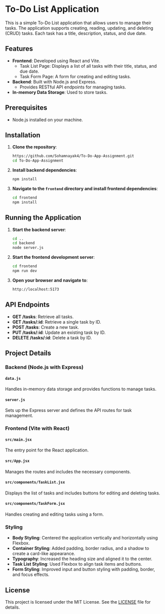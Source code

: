 # To-Do List Application

This is a simple To-Do List application that allows users to manage their tasks. The application supports creating, reading, updating, and deleting (CRUD) tasks. Each task has a title, description, status, and due date.


## Features

- **Frontend**: Developed using React and Vite.
  - Task List Page: Displays a list of all tasks with their title, status, and due date.
  - Task Form Page: A form for creating and editing tasks.
- **Backend**: Built with Node.js and Express.
  - Provides RESTful API endpoints for managing tasks.
- **In-memory Data Storage**: Used to store tasks.

## Prerequisites

- Node.js installed on your machine.

## Installation

1. **Clone the repository**:
    ```sh
    https://github.com/Sohamnayak4/To-Do-App-Assignment.git
    cd To-Do-App-Assignment
    ```

2. **Install backend dependencies**:
    ```sh
    npm install
    ```

3. **Navigate to the `frontend` directory and install frontend dependencies**:
    ```sh
    cd frontend
    npm install
    ```

## Running the Application

1. **Start the backend server**:
    ```sh
    cd ..
    cd backend
    node server.js
    ```

2. **Start the frontend development server**:
    ```sh
    cd frontend
    npm run dev
    ```

3. **Open your browser and navigate to**:
    ```sh
    http://localhost:5173
    ```

## API Endpoints

- **GET /tasks**: Retrieve all tasks.
- **GET /tasks/:id**: Retrieve a single task by ID.
- **POST /tasks**: Create a new task.
- **PUT /tasks/:id**: Update an existing task by ID.
- **DELETE /tasks/:id**: Delete a task by ID.

## Project Details

### Backend (Node.js with Express)

#### `data.js`

Handles in-memory data storage and provides functions to manage tasks.

#### `server.js`

Sets up the Express server and defines the API routes for task management.

### Frontend (Vite with React)

#### `src/main.jsx`

The entry point for the React application.

#### `src/App.jsx`

Manages the routes and includes the necessary components.

#### `src/components/TaskList.jsx`

Displays the list of tasks and includes buttons for editing and deleting tasks.

#### `src/components/TaskForm.jsx`

Handles creating and editing tasks using a form.

### Styling

- **Body Styling**: Centered the application vertically and horizontally using Flexbox.
- **Container Styling**: Added padding, border radius, and a shadow to create a card-like appearance.
- **Typography**: Increased the heading size and aligned it to the center.
- **Task List Styling**: Used Flexbox to align task items and buttons.
- **Form Styling**: Improved input and button styling with padding, border, and focus effects.

## License

This project is licensed under the MIT License. See the [LICENSE](LICENSE) file for details.
